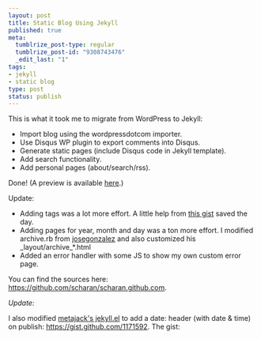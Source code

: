 ```yaml
--- 
layout: post
title: Static Blog Using Jekyll
published: true
meta: 
  tumblrize_post-type: regular
  tumblrize_post-id: "9308743476"
  _edit_last: "1"
tags: 
- jekyll
- static blog
type: post
status: publish
---
```

This is what it took me to migrate from WordPress to Jekyll:

* Import blog using the wordpressdotcom importer.
* Use Disqus WP plugin to export comments into Disqus.
* Generate static pages (include Disqus code in Jekyll template).
* Add search functionality.
* Add personal pages (about/search/rss).

Done! (A preview is available [here](http://aws.saicharan.in).)


Update: 

* Adding tags was a lot more effort. A little help from [this gist](https://gist.github.com/143571#gistcomment-7054) saved the day.
* Adding pages for year, month and day was a ton more effort. I modified archive.rb from [josegonzalez](https://github.com/josegonzalez/josediazgonzalez.com/_plugins) and also customized his \_layout/archive\_*.html
* Added an error handler with some JS to show my own custom error page.

You can find the sources here: <https://github.com/scharan/scharan.github.com>.

_Update:_

I also modified [metajack's jekyll.el](https://github.com/metajack/jekyll/blob/master/emacs/jekyll.el) to add a date: header (with date & time) on publish: <https://gist.github.com/1171592>. The gist:

<script src="https://gist.github.com/1171592.js?file=jekyll.el"></script>